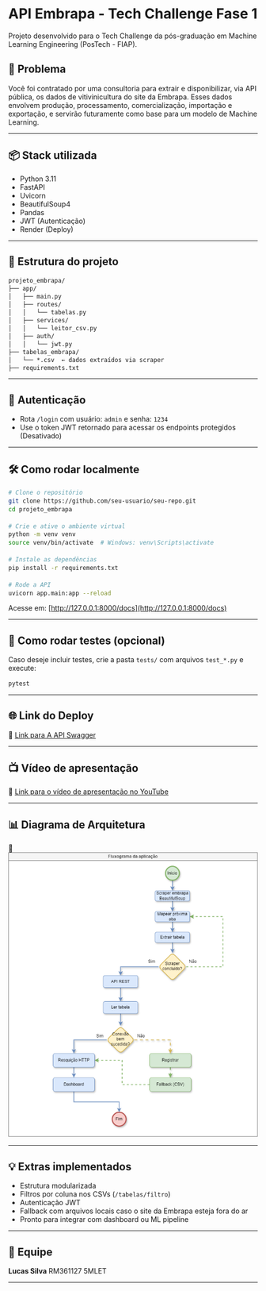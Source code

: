 
# API Embrapa - Tech Challenge Fase 1

Projeto desenvolvido para o Tech Challenge da pós-graduação em Machine Learning Engineering (PosTech - FIAP).

## 🚀 Problema

Você foi contratado por uma consultoria para extrair e disponibilizar, via API pública, os dados de vitivinicultura do site da Embrapa. Esses dados envolvem produção, processamento, comercialização, importação e exportação, e servirão futuramente como base para um modelo de Machine Learning.

---

## 📦 Stack utilizada

- Python 3.11
- FastAPI
- Uvicorn
- BeautifulSoup4
- Pandas
- JWT (Autenticação)
- Render (Deploy)

---

## 📁 Estrutura do projeto

```
projeto_embrapa/
├── app/
│   ├── main.py
│   ├── routes/
│   │   └── tabelas.py
│   ├── services/
│   │   └── leitor_csv.py
│   ├── auth/
│   │   └── jwt.py
├── tabelas_embrapa/
│   └── *.csv  ← dados extraídos via scraper
├── requirements.txt
```

---

## 🔐 Autenticação

- Rota `/login` com usuário: `admin` e senha: `1234`
- Use o token JWT retornado para acessar os endpoints protegidos (Desativado)

---

## 🛠️ Como rodar localmente

```bash
# Clone o repositório
git clone https://github.com/seu-usuario/seu-repo.git
cd projeto_embrapa

# Crie e ative o ambiente virtual
python -m venv venv
source venv/bin/activate  # Windows: venv\Scripts\activate

# Instale as dependências
pip install -r requirements.txt

# Rode a API
uvicorn app.main:app --reload
```

Acesse em: [http://127.0.0.1:8000/docs](http://127.0.0.1:8000/docs)

---

## 🧪 Como rodar testes (opcional)

Caso deseje incluir testes, crie a pasta `tests/` com arquivos `test_*.py` e execute:

```bash
pytest
```

---

## 🌐 Link do Deploy

🔗 [Link para A API Swagger](https://api-embrapa-tech-challenge-mrhx.onrender.com)

---

## 📺 Vídeo de apresentação

🎥 [Link para o vídeo de apresentação no YouTube](https://youtu.be/seu_video)

---

## 📊 Diagrama de Arquitetura

📎 ![[Link para o diagrama - draw.io, PNG ou PDF](https://seulink.com/diagrama)](https://github.com/Luc45-S1lva/api-embrapa-tech-challenge/blob/1371979e1eeba23794491a0908af77140f156f3c/Fluxograma_Embrapa.drawio.png)

---

## 💡 Extras implementados

- Estrutura modularizada
- Filtros por coluna nos CSVs (`/tabelas/filtro`)
- Autenticação JWT
- Fallback com arquivos locais caso o site da Embrapa esteja fora do ar
- Pronto para integrar com dashboard ou ML pipeline

---

## 📢 Equipe

**Lucas Silva** RM361127 5MLET

---
